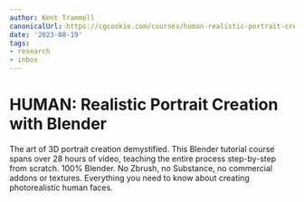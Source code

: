 ```yaml
---
author: Kent Trammell
canonicalUrl: https://cgcookie.com/courses/human-realistic-portrait-creation-with-blender
date: '2023-08-19'
tags:
- research
- inbox
---
```


# HUMAN: Realistic Portrait Creation with Blender

The art of 3D portrait creation demystified. This Blender tutorial course spans over 28 hours of video, teaching the entire process step-by-step from scratch. 100% Blender. No Zbrush, no Substance, no commercial addons or textures. Everything you need to know about creating photorealistic human faces.